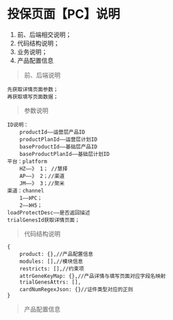 # 投保页面【PC】说明 #
1. 前、后端相交说明；
2. 代码结构说明；
3. 业务说明；
4. 产品配置信息

> 前、后端说明

	先获取详情页面参数；
	再获取填写页面数据；

> 参数说明

	ID说明：		
		productId——运营层产品ID
		productPlanId——运营层计划ID
		baseProductId——基础层产品ID
		baseProductPlanId——基础层计划ID
	平台：platform
		HZ——》 1； //慧择
		AP——》 2；//渠道
		JM——》 3；//聚米
	渠道：channel
		1——》PC；
		2——》H5；
	loadProtectDesc——是否返回描述	
	trialGenesId获取详情页面；
	

> 代码结构说明

	{
		product: {},//产品配置信息
		modules: [],//模块信息
		restricts: [],//约束项
		attrGeneKeyMap: {},//产品详情与填写页面对应字段名映射
		trialGenesAttrs: [],
		cardNumRegexJson: {}//证件类型对应的正则
	}
> 产品配置信息

	